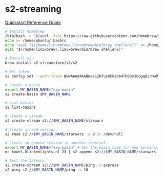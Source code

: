 # s2-streaming

[Quickstart Reference Guide](https://s2.dev/docs/quickstart)

```bash
# Install homebrew
/bin/bash -c "$(curl -fsSL https://raw.githubusercontent.com/Homebrew/install/HEAD/install.sh)"
echo >> /home/ubuntu/.bashrc
echo 'eval "$(/home/linuxbrew/.linuxbrew/bin/brew shellenv)"' >> /home/ubuntu/.bashrc
eval "$(/home/linuxbrew/.linuxbrew/bin/brew shellenv)"
```

```bash
# Install s2.
brew install s2-streamstore/s2/s2
```

```bash
# Set token.
s2 config set --auth-token BwwAAAAAAABnas1ZNfupXFkec64Th6Dv3U6gqD1rHwMTzXtv
```

```bash
# Create a basin
export MY_BASIN_NAME="exp-basin"
s2 create-basin $MY_BASIN_NAME
```

```bash
# List basins
s2 list-basins
```

```bash
# Create a stream.
s2 create-stream s2://$MY_BASIN_NAME/starwars
```

```bash
# Create a read session.
s2 read s2://$MY_BASIN_NAME/starwars -s 0 2> /dev/null
```

```bash
# Create an append session in another terminal.
export MY_BASIN_NAME="exp-basin" # Set the basin name for new terminal
nc towel.blinkenlights.nl 23 | s2 append s2://$MY_BASIN_NAME/starwars
```

```bash
# Test the latency
s2 create-stream s2://$MY_BASIN_NAME/ping -s express
s2 ping s2://$MY_BASIN_NAME/ping -n 10
```
